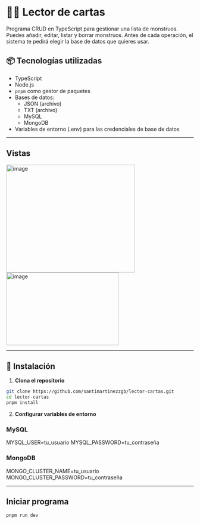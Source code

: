 # 🧟‍♂️ Lector de cartas

Programa CRUD en TypeScript para gestionar una lista de monstruos. Puedes añadir, editar, listar y borrar monstruos. Antes de cada operación, el sistema te pedirá elegir la base de datos que quieres usar.

## 📦 Tecnologías utilizadas

- TypeScript
- Node.js
- `pnpm` como gestor de paquetes
- Bases de datos:
  - JSON (archivo)
  - TXT (archivo)
  - MySQL
  - MongoDB
- Variables de entorno (.env) para las credenciales de base de datos

---

## Vistas

<img width="345" height="289" alt="image" src="https://github.com/user-attachments/assets/ab65586f-e6c3-45a4-ba7d-5e5a510d0d0f" />
<img width="303" height="195" alt="image" src="https://github.com/user-attachments/assets/34c11e9e-def4-445e-afd6-31f400a6efeb" />

---

## 🚀 Instalación

1. **Clona el repositorio**

```bash
git clone https://github.com/santimartinezzgb/lector-cartas.git
cd lector-cartas
pnpm install
```

2. **Configurar variables de entorno**

### MySQL
MYSQL_USER=tu_usuario
MYSQL_PASSWORD=tu_contraseña

### MongoDB
MONGO_CLUSTER_NAME=tu_usuario
MONGO_CLUSTER_PASSWORD=tu_contraseña

---

## Iniciar programa

```bash
pnpm run dev
```


